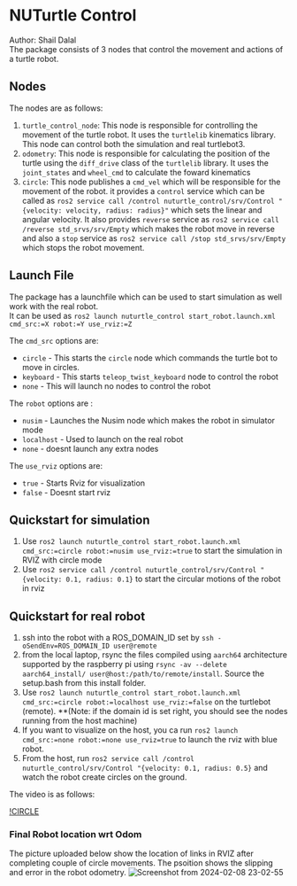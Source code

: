 # NUTurtle Control

Author: Shail Dalal <br>
The package consists of 3 nodes  that control the movement and actions of a turtle robot. 

## Nodes

The nodes are as follows:
1.  `turtle_control_node`: This node is responsible for controlling the movement of the turtle robot. It uses the `turtlelib` kinematics library. This node can control both the simulation and real turtlebot3.
2. `odometry`:  This node is responsible for calculating the position of the turtle using the `diff_drive` class of the `turtlelib` library. It uses the `joint_states` and `wheel_cmd` to calculate the foward kinematics
3. `circle`: This node publishes a `cmd_vel` which will be responsible for the movement of the robot. it provides a `control` service which can be called as `ros2 service call /control nuturtle_control/srv/Control "{velocity: velocity, radius: radius}"` which sets the linear and angular velocity. It also provides `reverse` service as `ros2 service call /reverse std_srvs/srv/Empty` which makes the robot move in reverse and also a `stop` service as `ros2 service call /stop std_srvs/srv/Empty` which stops the robot movement.


## Launch File

The package has a launchfile which can be used to start simulation as well work with the real robot. <br>
It can be used as `ros2 launch nuturtle_control start_robot.launch.xml cmd_src:=X robot:=Y use_rviz:=Z` <br>

The `cmd_src` options are:
- `circle` - This starts the `circle` node which commands the  turtle bot to move in circles.
- `keyboard` - This starts `teleop_twist_keyboard` node to control the robot
- `none` - This will launch no nodes to control the robot

The `robot` options are :
- `nusim` - Launches the Nusim node which makes the robot in simulator mode
- `localhost` - Used to launch on the real robot
- `none` - doesnt launch any extra nodes

The  `use_rviz` options are:
- `true` - Starts Rviz for visualization
- `false` - Doesnt start rviz


## Quickstart for simulation
1. Use `ros2 launch nuturtle_control start_robot.launch.xml cmd_src:=circle robot:=nusim use_rviz:=true` to start the simulation in RVIZ with circle mode
2. Use `ros2 service call /control nuturtle_control/srv/Control "{velocity: 0.1, radius: 0.1}` to start the circular motions of the robot in rviz

## Quickstart for  real robot
1. ssh into the robot with a ROS_DOMAIN_ID set by `ssh -oSendEnv=ROS_DOMAIN_ID user@remote`
2. from the local laptop, rsync the files compiled using `aarch64` architecture supported by the raspberry pi using `rsync -av --delete aarch64_install/ user@host:/path/to/remote/install`. Source the setup.bash from this install folder.
3. Use `ros2 launch nuturtle_control start_robot.launch.xml cmd_src:=circle robot:=localhost use_rviz:=false` on the turtlebot (remote).
**(Note: if the domain id is set right, you should see the nodes running from the host machine)
4. If you want to visualize on the host, you ca run `ros2 launch cmd_src:=none robot:=none use_rviz=true` to launch the rviz with blue robot.
5. From the host, run `ros2 service call /control nuturtle_control/srv/Control "{velocity: 0.1, radius: 0.5}` and watch the robot create circles on the ground. 

The video is as follows:

[!CIRCLE](https://github.com/ME495-Navigation/slam-project-sdalal1/assets/80363654/478255eb-6318-4356-bef3-168067404fe9)

### Final Robot location wrt Odom
The picture uploaded below show the location of links in RVIZ after completing couple of circle  movements. The psoition shows the slipping and error in the robot odometry.
![Screenshot from 2024-02-08 23-02-55](https://github.com/ME495-Navigation/slam-project-sdalal1/assets/80363654/cdbd73af-4c87-4386-8006-755c0855e82e)


